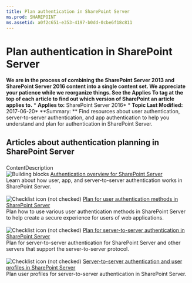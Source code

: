 ```yaml
---
title: Plan authentication in SharePoint Server
ms.prod: SHAREPOINT
ms.assetid: a0f2c651-e353-4197-b0dd-0cbe6f18c811
---
```



# Plan authentication in SharePoint Server
 **We are in the process of combining the SharePoint Server 2013 and SharePoint Server 2016 content into a single content set. We appreciate your patience while we reorganize things. See the Applies To tag at the top of each article to find out which version of SharePoint an article applies to.** * **Applies to:** SharePoint Server 2016*  * **Topic Last Modified:** 2017-06-20* **Summary: ** Find resources about user authentication, server-to-server authentication, and app authentication to help you understand and plan for authentication in SharePoint Server.
## Articles about authentication planning in SharePoint Server


### 

ContentDescription <br/> ![Building blocks](images/) [Authentication overview for SharePoint Server](html/authentication-overview-for-sharepoint-server.md) <br/> Learn about how user, app, and server-to-server authentication works in SharePoint Server.  <br/>  <br/> ![Checklist icon (not checked)](images/) [Plan for user authentication methods in SharePoint Server](html/plan-for-user-authentication-methods-in-sharepoint-server.md) <br/> Plan how to use various user authentication methods in SharePoint Server to help create a secure experience for users of web applications.  <br/>  <br/> ![Checklist icon (not checked)](images/) [Plan for server-to-server authentication in SharePoint Server](html/plan-for-server-to-server-authentication-in-sharepoint-server.md) <br/> Plan for server-to-server authentication for SharePoint Server and other servers that support the server-to-server protocol.  <br/>  <br/> ![Checklist icon (not checked)](images/) [Server-to-server authentication and user profiles in SharePoint Server](html/server-to-server-authentication-and-user-profiles-in-sharepoint-server.md) <br/> Plan user profiles for server-to-server authentication in SharePoint Server.  <br/> 
